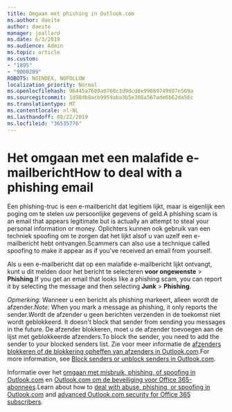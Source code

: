 ```yaml
---
title: Omgaan met phishing in Outlook.com
ms.author: daeite
author: daeite
manager: joallard
ms.date: 6/3/2019
ms.audience: Admin
ms.topic: article
ms.custom:
- "1895"
- "9000289"
ROBOTS: NOINDEX, NOFOLLOW
localization_priority: Normal
ms.openlocfilehash: 96445a7689a0760c3d9dcd8e99889749d07e569a
ms.sourcegitcommit: 1d98db8acb9959aba3b5e308a567ade6b62da56c
ms.translationtype: MT
ms.contentlocale: nl-NL
ms.lasthandoff: 08/22/2019
ms.locfileid: "36535776"
---
```

# <a name="how-to-deal-with-a-phishing-email"></a><span data-ttu-id="28e16-102">Het omgaan met een malafide e-mailbericht</span><span class="sxs-lookup"><span data-stu-id="28e16-102">How to deal with a phishing email</span></span>

<span data-ttu-id="28e16-103">Een phishing-truc is een e-mailbericht dat legitiem lijkt, maar is eigenlijk een poging om te stelen uw persoonlijke gegevens of geld.</span><span class="sxs-lookup"><span data-stu-id="28e16-103">A phishing scam is an email that appears legitimate but is actually an attempt to steal your personal information or money.</span></span> <span data-ttu-id="28e16-104">Oplichters kunnen ook gebruik van een techniek spoofing om te zorgen dat het lijkt alsof u van uzelf een e-mailbericht hebt ontvangen.</span><span class="sxs-lookup"><span data-stu-id="28e16-104">Scammers can also use a technique called spoofing to make it appear as if you've received an email from yourself.</span></span>

<span data-ttu-id="28e16-105">Als u een e-mailbericht dat op een malafide e-mailbericht lijkt ontvangt, kunt u dit melden door het bericht te selecteren **voor ongewenste** > **Phishing**.</span><span class="sxs-lookup"><span data-stu-id="28e16-105">If you get an email that looks like a phishing scam, you can report it by selecting the message and then selecting **Junk** > **Phishing**.</span></span>

<span data-ttu-id="28e16-106">*Opmerking:* Wanneer u een bericht als phishing markeert, alleen wordt de afzender.</span><span class="sxs-lookup"><span data-stu-id="28e16-106">*Note:* When you mark a message as phishing, it only reports the sender.</span></span><span data-ttu-id="28e16-107">Wordt de afzender u geen berichten verzenden in de toekomst niet wordt geblokkeerd.</span><span class="sxs-lookup"><span data-stu-id="28e16-107"> It doesn't block that sender from sending you messages in the future.</span></span> <span data-ttu-id="28e16-108">De afzender blokkeren, moet u de afzender toevoegen aan de lijst met geblokkeerde afzenders.</span><span class="sxs-lookup"><span data-stu-id="28e16-108">To block the sender, you need to add the sender to your blocked senders list.</span></span> <span data-ttu-id="28e16-109">Zie voor meer informatie de [afzenders blokkeren of de blokkering opheffen van afzenders in Outlook.com](https://support.office.com/article/a3ece97b-82f8-4a5e-9ac3-e92fa6427ae4?wt.mc_id=Office_Outlook_com_Alchemy).</span><span class="sxs-lookup"><span data-stu-id="28e16-109">For more information, see [Block senders or unblock senders in Outlook.com](https://support.office.com/article/a3ece97b-82f8-4a5e-9ac3-e92fa6427ae4?wt.mc_id=Office_Outlook_com_Alchemy).</span></span>

<span data-ttu-id="28e16-110">Informatie over het [omgaan met misbruik, phishing, of spoofing in Outlook.com](https://support.office.com/article/0d882ea5-eedc-4bed-aebc-079ffa1105a3?wt.mc_id=Office_Outlook_com_Alchemy) en [Outlook.com om de beveiliging voor Office 365-abonnees](https://support.office.com/article/882d2243-eab9-4545-a58a-b36fee4a46e2?wt.mc_id=Office_Outlook_com_Alchemy).</span><span class="sxs-lookup"><span data-stu-id="28e16-110">Learn about how to [deal with abuse, phishing, or spoofing in Outlook.com](https://support.office.com/article/0d882ea5-eedc-4bed-aebc-079ffa1105a3?wt.mc_id=Office_Outlook_com_Alchemy) and [advanced Outlook.com security for Office 365 subscribers](https://support.office.com/article/882d2243-eab9-4545-a58a-b36fee4a46e2?wt.mc_id=Office_Outlook_com_Alchemy).</span></span>